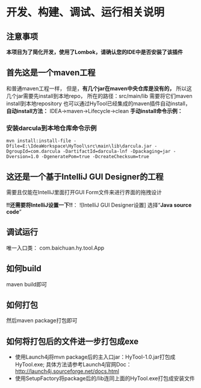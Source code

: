 # 开发、构建、调试、运行相关说明


 
## 注意事项



**本项目为了简化开发，使用了Lombok，请确认您的IDE中是否安装了该插件**

## 首先这是一个maven工程



和普通maven工程一样，
但是，**有几个jar在maven中央仓库是没有的，**
所以这几个jar需要先install到本地repo，
所在的路径：src/main/lib
需要将它们maven install到本地repository
也可以通过HyTool已经集成的maven插件自动install，
**自动install方法：** IDEA->maven->Lifecycle->clean
**手动install命令示例：**

### 安装darcula到本地仓库命令示例



```
mvn install:install-file -Dfile=E:\IdeaWorkspace\HyTool\src\main\lib\darcula.jar -DgroupId=com.darcula -DartifactId=darcula-lnf -Dpackaging=jar -Dversion=1.0 -DgeneratePom=true -DcreateChecksum=true
```



## 这还是一个基于IntelliJ GUI Designer的工程



需要且仅能在IntelliJ里面打开GUI Form文件来进行界面的拖拽设计

**!!还需要将IntelliJ设置一下!!**：
![IntelliJ GUI Designer设置] 选择“**Java source code**”

## 调试运行



唯一入口类：
com.baichuan.hy.tool.App

## 如何build



maven build即可

## 如何打包



然后maven package打包即可

## 如何将打包后的文件进一步打包成exe



- 使用Launch4j将mvn package后的主入口jar：HyTool-1.0.jar打包成HyTool.exe;
  具体方法请参考Launch4j官网Doc：http://launch4j.sourceforge.net/docs.html
- 使用SetupFactory将package后的/lib连同上面的HyTool.exe打包成安装文件